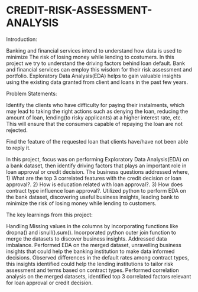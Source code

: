 # CREDIT-RISK-ASSESSMENT-ANALYSIS

Introduction:

Banking and financial services intend to understand how data is used to minimize The risk of losing money while lending to costumers. In this project we try to understand the driving factors behind loan default. Bank and financial services can employ this wisdom for their risk assessment and portfolio.
Exploratory Data Analysis(EDA) helps to gain valuable insights using the existing data granted from client and loans in the past few years.

Problem Statements:

Identify the clients who have difficulty for paying their instalments, which may lead to taking the right actions such as denying the loan, reducing the amount of loan, lending(to risky applicants) at a higher interest rate, etc. This will ensure that the consumers capable of repaying the loan are not rejected.

Find the feature of the requested loan that clients have/have not been able to reply it.

In this project, focus was on performing Exploratory Data Analysis(EDA) on a bank dataset, then identify driving factors that plays an important role in loan approval or credit decision. The business questions addressed where, 1) What are the top 3 correlated features with the credit decision or loan approval?. 2) How is education related with loan approval?. 3) How does contract type influence loan approval?. Utilized python to perform EDA on the bank dataset, discovering useful business insights, leading bank to minimize the risk of losing money while lending to customers.

The key learnings from this project:

Handling Missing values in the columns by incorporating functions like dropna() and isnull().sum().
Incorporated python outer join function to merge the datasets to discover business insights.
Addressed data imbalance.
Performed EDA on the merged dataset, unravelling business insights that could help the banking institution to make data informed decisions.
Observed differences in the default rates among contract types, this insights identified could help the lending institutions to tailor risk assessment and terms based on contract types.
Performed correlation analysis on the merged datasets, identified top 3 correlated factors relevant for loan approval or credit decision.




